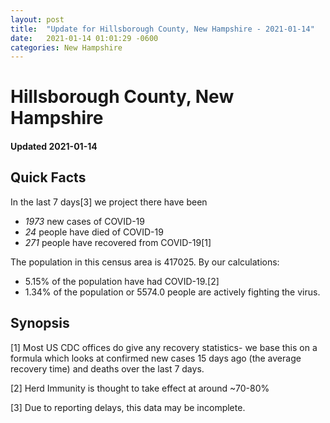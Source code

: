 ```yaml
---
layout: post
title:  "Update for Hillsborough County, New Hampshire - 2021-01-14"
date:   2021-01-14 01:01:29 -0600
categories: New Hampshire
---
```


# Hillsborough County, New Hampshire
#### Updated 2021-01-14

## Quick Facts

In the last 7 days[3] we project there have been
- *1973* new cases of COVID-19
- *24* people have died of COVID-19
- *271* people have recovered from COVID-19[1]

The population in this census area is 417025. By our calculations:
- 5.15% of the population have had COVID-19.[2]
- 1.34% of the population or 5574.0 people are actively fighting the virus.

## Synopsis




[1] Most US CDC offices do give any recovery statistics- we base this on a formula which looks at confirmed new cases
15 days ago (the average recovery time) and deaths over the last 7 days.

[2] Herd Immunity is thought to take effect at around ~70-80%

[3] Due to reporting delays, this data may be incomplete.
 
    